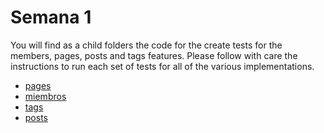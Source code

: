 # Semana 1

You will find as a child folders the code for the create tests for the members, pages, posts and tags features. Please follow with care the instructions to run each set of tests for all of the various implementations.

- [pages](./pages/README.md)
- [miembros](./miembros/README.md)
- [tags](./tags//README.md)
- [posts](./posts/README.md)